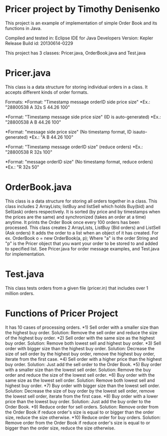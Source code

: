 Pricer project by Timothy Denisenko
======

This project is an example of implementation of simple Order Book and its functions in Java.

Compiled and tested in:
Eclipse IDE for Java Developers
Version: Kepler Release
Build id: 20130614-0229

This project has 3 classes: Pricer.java, OrderBook.java and Test.java

Pricer.java
======
This class is a data structure for storing individual orders in a class.
It accepts different kinds of order formats.

Formats:
*Format: "Timestamp message orderID side price size"
*Ex.: "28800538 A 32s S 44.26 100"

*Format: "Timestamp message side price size" (ID is auto-generated)
*Ex.: "28800538 A B 44.26 100"

*Format: "message side price size" (No timestamp format, ID isauto-generated)
*Ex.: "A B 44.26 100"

*Format: "Timestamp message orderID size" (reduce orders)
*Ex.: "28800538 R 32s 100"

*Format: "message orderID size" (No timestamp format, reduce orders)
*Ex.: "R 32s 50"

OrderBook.java
======
This class is a data structure for storing all orders together in a class.
This class includes 2 ArrayLists; listBuy and listSell which holds Buy(bid) and Sell(ask) orders respectively.
It is sorted (by price and by timestamps when the prices are the same) and synchronized (takes an order at a time) anytime.
It prints the Order Book once every 100 orders has been processed.
This class creates 2 ArrayLists, ListBuy (Bid orders) and ListSell (Ask orders)
It adds the order to a list when an object of it has created.
For ex. OrderBook o = new OrderBook(a, p);
Where "a" is the order String and "p" is the Pricer object that you want your order to be stored to and added to specified list.
See Pricer.java for order message examples, and Test.java for implementation.

Test.java
======
This class tests orders from a given file (pricer.in) that includes over 1 million orders.

Functions of Pricer Project
======
It has 10 cases of processing orders.
*1) Sell order with a smaller size than the highest buy order. Solution: Remove the sell order and reduce the size of the highest buy order.
*2) Sell order with the same size as the highest buy order. Solution: Remove both lowest sell and highest buy order.
*3) Sell order with bigger size than the highest buy order. Solution: Decrease the size of sell order by the highest buy order, remove the highest buy order, iterate from the first case.
*4) Sell order with a higher price than the highest buy order. Solution: Just add the sell order to the Order Book.
*5) Buy order with a smaller size than the lowest sell order. Solution: Remove the buy order and reduce the size of the lowest sell order.
*6) Buy order with the same size as the lowest sell order. Solution: Remove both lowest sell and highest buy order.
*7) Buy order with bigger size than the lowest sell order. Solution: Decrease the size of buy order by the lowest sell order, remove the lowest sell order, iterate from the first case.
*8) Buy order with a lower price than the lowest buy order. Solution: Just add the buy order to the Order Book.
*9) Reduce order for sell orders. Solution: Remove order from the Order Book if reduce order's size is equal to or bigger than the order size, reduce the size otherwise.
*10) Reduce order for buy orders. Solution: Remove order from the Order Book if reduce order's size is equal to or bigger than the order size, reduce the size otherwise.
